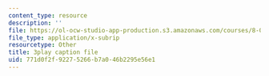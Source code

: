 ```yaml
---
content_type: resource
description: ''
file: https://ol-ocw-studio-app-production.s3.amazonaws.com/courses/8-03sc-physics-iii-vibrations-and-waves-fall-2016/771d0f2f92275266b7a046b2295e56e1_1JeBWHzrRD4.vtt
file_type: application/x-subrip
resourcetype: Other
title: 3play caption file
uid: 771d0f2f-9227-5266-b7a0-46b2295e56e1
---
```

